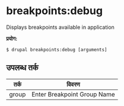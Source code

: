 # breakpoints:debug
Displays breakpoints available in application

**प्रयोग:**
```
$ drupal breakpoints:debug [arguments]
```

## उपलब्ध तर्क
तर्क | विवरण
---------|-------------
group | Enter Breakpoint Group Name
